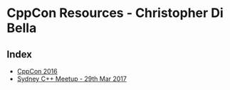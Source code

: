 # CppCon Resources - Christopher Di Bella

## Index

* [CppCon 2016](https://github.com/cjdb/cpp-conferences/tree/master/cppcon-2016)
* [Sydney C++ Meetup - 29th Mar 2017](https://github.com/cjdb/cpp-conferences/blob/master/sydney-2017-03-29/ranges.pdf)
